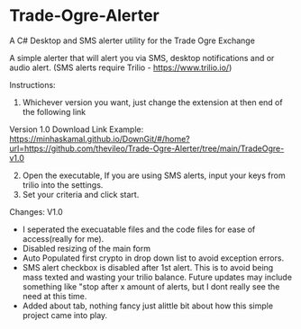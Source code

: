 # Trade-Ogre-Alerter
A C# Desktop and SMS alerter utility for the Trade Ogre Exchange

A simple alerter that will alert you via SMS, desktop notifications and or audio alert. 
(SMS alerts require Trilio - https://www.trilio.io/) 

Instructions: 

1) Whichever version you want, just change the extension at then end of the following link

Version 1.0 Download Link Example: 
https://minhaskamal.github.io/DownGit/#/home?url=https://github.com/thevileo/Trade-Ogre-Alerter/tree/main/TradeOgre-v1.0

2) Open the executable, If you are using SMS alerts, input your keys from trilio into the settings. 
3) Set your criteria and click start.


Changes:
V1.0 
- I seperated the execuatable files and the code files for ease of access(really for me). 
- Disabled resizing of the main form
- Auto Populated first crypto in drop down list to avoid exception errors. 
- SMS alert checkbox is disabled after 1st alert. This is to avoid being mass texted and wasting your trilio balance. Future updates may include something like "stop after x amount of alerts, but I dont really see the need at this time. 
- Added about tab, nothing fancy just alittle bit about how this simple project came into play.
